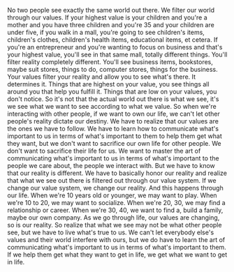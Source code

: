  No two people see exactly the same world out there. We filter our world through our values. If your highest value is your children and you're a mother and you have three children and you're 35 and your children are under five, if you walk in a mall, you're going to see children's items, children's clothes, children's health items, educational items, et cetera. If you're an entrepreneur and you're wanting to focus on business and that's your highest value, you'll see in that same mall, totally different things. You'll filter reality completely different. You'll see business items, bookstores, maybe suit stores, things to do, computer stores, things for the business. Your values filter your reality and allow you to see what's there. It determines it. Things that are highest on your value, you see things all around you that help you fulfill it. Things that are low on your values, you don't notice. So it's not that the actual world out there is what we see, it's we see what we want to see according to what we value. So when we're interacting with other people, if we want to own our life, we can't let other people's reality dictate our destiny. We have to realize that our values are the ones we have to follow. We have to learn how to communicate what's important to us in terms of what's important to them to help them get what they want, but we don't want to sacrifice our own life for other people. We don't want to sacrifice their life for us. We want to master the art of communicating what's important to us in terms of what's important to the people we care about, the people we interact with. But we have to know that our reality is different. We have to basically honor our reality and realize that what we see out there is filtered out through our value system. If we change our value system, we change our reality. And this happens through our life. When we're 10 years old or younger, we may want to play. When we're 10 to 20, we may want to socialize. When we're 20, 30, we may find a relationship or career. When we're 30, 40, we want to find a, build a family, maybe our own company. As we go through life, our values are changing, so is our reality. So realize that what we see may not be what other people see, but we have to live what's true to us. We can't let everybody else's values and their world interfere with ours, but we do have to learn the art of communicating what's important to us in terms of what's important to them. If we help them get what they want to get in life, we get what we want to get in life.